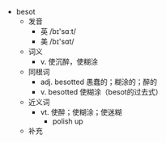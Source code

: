 - besot
  - 发音
    - 英 /bɪ'sɑːt/
    - 美 /bɪ'sɑt/
  - 词义
    - v. 使沉醉，使糊涂
  - 同根词
    - adj. besotted 愚蠢的；糊涂的；醉的
    - v. besotted 使糊涂（besot的过去式）
  - 近义词
    - vt. 使醉；使糊涂；使迷糊
      - polish up
  - 补充